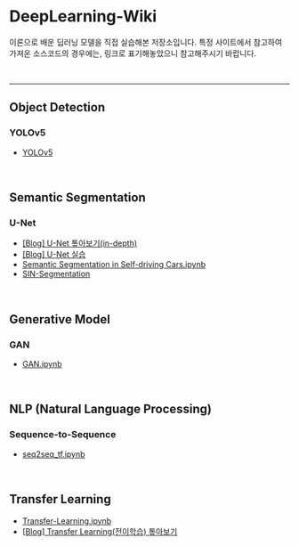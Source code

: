 # DeepLearning-Wiki

이론으로 배운 딥러닝 모델을 직접 실습해본 저장소입니다. 특정 사이트에서 참고하여 가져온 소스코드의 경우에는, 링크로 표기해놓았으니 참고해주시기 바랍니다.

<br>

---
## Object Detection
### YOLOv5
- [YOLOv5](https://github.com/ultralytics/yolov5)

<br>

## Semantic Segmentation
### U-Net
- [[Blog] U-Net 톺아보기(in-depth)](https://velog.io/@jarvis_geun/U-Net-%ED%86%BA%EC%95%84%EB%B3%B4%EA%B8%B0in-depth)
- [[Blog] U-Net 실습](https://velog.io/@jarvis_geun/U-Net-%EC%8B%A4%EC%8A%B5)
- [Semantic Segmentation in Self-driving Cars.ipynb](https://github.com/Jarvis-Geun/DeepLearning-Wiki/blob/main/Semantic-Segmentation/U-Net.ipynb)
- [SIN-Segmentation](https://github.com/Jarvis-Geun/DeepLearning-Wiki/blob/main/Semantic-Segmentation/SIN-Segmentation)

<br>

## Generative Model
### GAN
- [GAN.ipynb](https://github.com/Jarvis-Geun/DeepLearning-Wiki/blob/main/Generative-Model/GAN.ipynb)

<br>

## NLP (Natural Language Processing)
### Sequence-to-Sequence
- [seq2seq_tf.ipynb](https://github.com/Jarvis-Geun/DeepLearning-Wiki/blob/main/NLP/seq2seq_tf.ipynb)

<br>

## Transfer Learning
- [Transfer-Learning.ipynb](https://github.com/Jarvis-Geun/DeepLearning-Wiki/blob/main/Transfer-Learning/Transfer-Learning.ipynb)
- [[Blog] Transfer Learning(전이학습) 톺아보기](https://velog.io/@jarvis_geun/Transfer-Learning-%EC%A0%84%EC%9D%B4%ED%95%99%EC%8A%B5)

<br>